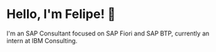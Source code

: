 # Hello, I'm Felipe! 👋

I'm an SAP Consultant focused on SAP Fiori and SAP BTP, currently an intern at IBM Consulting.
